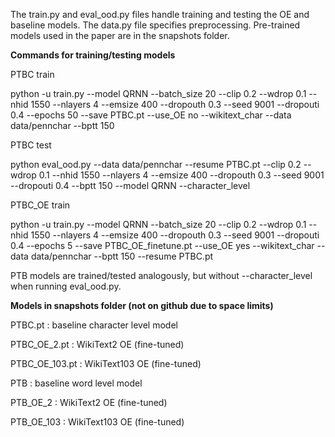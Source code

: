 The train.py and eval_ood.py files handle training and testing the OE and baseline models. The data.py file specifies preprocessing. Pre-trained models used in the paper are in the snapshots folder.

**Commands for training/testing models**

PTBC train

python -u train.py --model QRNN --batch_size 20 --clip 0.2 --wdrop 0.1 --nhid 1550 --nlayers 4 --emsize 400 --dropouth 0.3 --seed 9001 --dropouti 0.4 --epochs 50 --save PTBC.pt --use_OE no --wikitext_char --data data/pennchar  --bptt 150


PTBC test

python eval_ood.py --data data/pennchar --resume PTBC.pt --clip 0.2 --wdrop 0.1 --nhid 1550 --nlayers 4 --emsize 400 --dropouth 0.3 --seed 9001 --dropouti 0.4 --bptt 150 --model QRNN --character_level


PTBC_OE train

python -u train.py --model QRNN --batch_size 20 --clip 0.2 --wdrop 0.1 --nhid 1550 --nlayers 4 --emsize 400 --dropouth 0.3 --seed 9001 --dropouti 0.4 --epochs 5 --save PTBC_OE_finetune.pt --use_OE yes --wikitext_char --data data/pennchar --bptt 150 --resume PTBC.pt


PTB models are trained/tested analogously, but without --character_level when running eval_ood.py.


**Models in snapshots folder (not on github due to space limits)**

PTBC.pt : baseline character level model

PTBC_OE_2.pt : WikiText2 OE (fine-tuned)

PTBC_OE_103.pt : WikiText103 OE (fine-tuned)

PTB : baseline word level model

PTB_OE_2 : WikiText2 OE (fine-tuned)

PTB_OE_103 : WikiText103 OE (fine-tuned)
